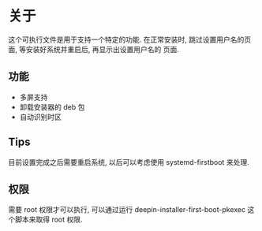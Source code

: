# 关于
这个可执行文件是用于支持一个特定的功能.
在正常安装时, 跳过设置用户名的页面, 等安装好系统并重启后, 再显示出设置用户名的
页面.

## 功能
* 多屏支持
* 卸载安装器的 deb 包
* 自动识别时区

## Tips
目前设置完成之后需要重启系统, 以后可以考虑使用 systemd-firstboot 来处理.

## 权限
需要 root 权限才可以执行, 可以通过运行 deepin-installer-first-boot-pkexec
这个脚本来取得 root 权限.

